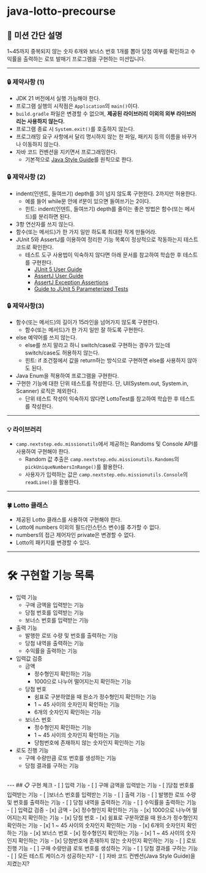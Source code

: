 # java-lotto-precourse

## 🚀 미션 간단 설명

1~45까지 중복되지 않는 숫자 6개와 보너스 번호 1개를 뽑아 당첨 여부를 확인하고 수익률을 출력하는 로또 발매기 프로그램을 구현하는 미션입니다.

---

### 🔒 제약사항 (1)

- JDK 21 버전에서 실행 가능해야 한다.
- 프로그램 실행의 시작점은 `Application`의 `main()`이다.
- `build.gradle` 파일은 변경할 수 없으며, **제공된 라이브러리 이외의 외부 라이브러리는 사용하지 않는다.**
- 프로그램 종료 시 `System.exit()`를 호출하지 않는다.
- 프로그래밍 요구 사항에서 달리 명시하지 않는 한 파일, 패키지 등의 이름을 바꾸거나 이동하지 않는다.
- 자바 코드 컨벤션을 지키면서 프로그래밍한다.
    - 기본적으로 [Java Style Guide](https://github.com/woowacourse/woowacourse-docs/blob/main/styleguide/java)를 원칙으로 한다.

### 🔒 제약사항 (2)

- indent(인덴트, 들여쓰기) depth를 3이 넘지 않도록 구현한다. 2까지만 허용한다.
    - 예를 들어 while문 안에 if문이 있으면 들여쓰기는 2이다.
    - 힌트: indent(인덴트, 들여쓰기) depth를 줄이는 좋은 방법은 함수(또는 메서드)를 분리하면 된다.
- 3항 연산자를 쓰지 않는다.
- 함수(또는 메서드)가 한 가지 일만 하도록 최대한 작게 만들어라.
- JUnit 5와 AssertJ를 이용하여 정리한 기능 목록이 정상적으로 작동하는지 테스트 코드로 확인한다.
    - 테스트 도구 사용법이 익숙하지 않다면 아래 문서를 참고하여 학습한 후 테스트를 구현한다.
        - [JUnit 5 User Guide](https://junit.org/junit5/docs/current/user-guide)
        - [AssertJ User Guide](https://assertj.github.io/doc)
        - [AssertJ Exception Assertions](https://www.baeldung.com/assertj-exception-assertion)
        - [Guide to JUnit 5 Parameterized Tests](https://www.baeldung.com/parameterized-tests-junit-5)

### 🔒 제약사항(3)

- 함수(또는 메서드)의 길이가 15라인을 넘어가지 않도록 구현한다.
    - 함수(또는 메서드)가 한 가지 일만 잘 하도록 구현한다.
- else 예약어를 쓰지 않는다.
    - else를 쓰지 말라고 하니 switch/case로 구현하는 경우가 있는데 switch/case도 허용하지 않는다.
    - 힌트: if 조건절에서 값을 return하는 방식으로 구현하면 else를 사용하지 않아도 된다.
- Java Enum을 적용하여 프로그램을 구현한다.
- 구현한 기능에 대한 단위 테스트를 작성한다. 단, UI(System.out, System.in, Scanner) 로직은 제외한다.
    - 단위 테스트 작성이 익숙하지 않다면 LottoTest를 참고하여 학습한 후 테스트를 작성한다.

---

### 💡 라이브러리

- `camp.nextstep.edu.missionutils`에서 제공하는 Randoms 및 Console API를 사용하여 구현해야 한다.
    - Random 값 추출은 `camp.nextstep.edu.missionutils.Randoms`의 `pickUniqueNumbersInRange()`를 활용한다.
    - 사용자가 입력하는 값은 `camp.nextstep.edu.missionutils.Console`의 `readLine()`을 활용한다.

---

### **🍀 Lotto 클래스**

- 제공된 Lotto 클래스를 사용하여 구현해야 한다.
- Lotto에 numbers 이외의 필드(인스턴스 변수)를 추가할 수 없다.
- numbers의 접근 제어자인 private은 변경할 수 없다.
- Lotto의 패키지를 변경할 수 있다.

---

# 🛠 구현할 기능 목록
- 입력 기능
    - 구매 금액을 입력받는 기능
    - 당첨 번호를 입력받는 기능
    - 보너스 번호를 입력받는 기능
- 출력 기능
    - 발행한 로또 수량 및 번호를 출력하는 기능
    - 당첨 내역을 출력하는 기능
    - 수익률을 출력하는 기능
- 입력값 검증
    - 금액
      - 정수형인지 확인하는 기능
      - 1000으로 나누어 떨어지는지 확인하는 기능
    - 당첨 번호
      - 쉼표로 구분하였을 때 원소가 정수형인지 확인하는 기능
      - 1 ~ 45 사이의 숫자인지 확인하는 기능
      - 6개의 숫자인지 확인하는 기능
    - 보너스 번호
      - 정수형인지 확인하는 기능
      - 1 ~ 45 사이의 숫자인지 확인하는 기능
      - 당첨번호에 존재하지 않는 숫자인지 확인하는 기능
- 로도 진행 기능
  - 구매 수량만큼 로또 번호를 생성하는 기능
  - 당첨 결과를 구하는 기능
<br>
---
## 📋 구현 체크
- [ ] 입력 기능
    - [ ] 구매 금액을 입력받는 기능
    - [ ]당첨 번호를 입력받는 기능
    - [ ]보너스 번호를 입력받는 기능
- [ ] 출력 기능
    - [ ] 발행한 로또 수량 및 번호를 출력하는 기능
    - [ ] 당첨 내역을 출력하는 기능
    - [ ] 수익률을 출력하는 기능
- [ ] 입력값 검증
    - [x] 금액
        - [x] 정수형인지 확인하는 기능
        - [x] 1000으로 나누어 떨어지는지 확인하는 기능
    - [x] 당첨 번호
        - [x] 쉼표로 구분하였을 때 원소가 정수형인지 확인하는 기능
        - [x] 1 ~ 45 사이의 숫자인지 확인하는 기능
        - [x] 6개의 숫자인지 확인하는 기능
    - [x] 보너스 번호
        -  [x] 정수형인지 확인하는 기능
        - [x] 1 ~ 45 사이의 숫자인지 확인하는 기능
        - [x] 당첨번호에 존재하지 않는 숫자인지 확인하는 기능
- [ ] 로또 진행 기능
    - [ ] 구매 수량만큼 로또 번호를 생성하는 기능
    - [ ] 당첨 결과를 구하는 기능
- [ ] 모든 테스트 케이스가 성공하는지?
- [ ] 자바 코드 컨벤션(Java Style Guide)을 지켰는지?
